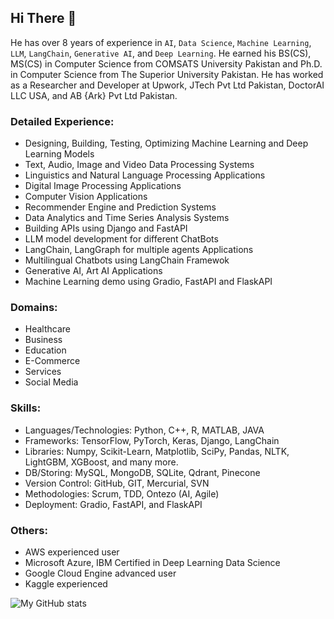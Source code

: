 ## Hi There 👋
<!--
**javaidiqbal11/javaidiqbal11** is a ✨ _special_ ✨ repository because its `README.md` (this file) appears on your GitHub profile.
-->

He has over 8 years of experience in `AI`, `Data Science`, `Machine Learning`, `LLM`, `LangChain`, `Generative AI`, and `Deep Learning`. He earned his BS(CS), MS(CS) in Computer Science from COMSATS University Pakistan and Ph.D. in Computer Science from The Superior University Pakistan. He has worked as a Researcher and Developer at Upwork, JTech Pvt Ltd Pakistan, DoctorAI LLC USA, and AB {Ark} Pvt Ltd Pakistan.

### Detailed Experience:
- Designing, Building, Testing, Optimizing Machine Learning and Deep Learning Models
- Text, Audio, Image and Video Data Processing Systems
- Linguistics and Natural Language Processing Applications
- Digital Image Processing Applications
- Computer Vision Applications
- Recommender Engine and Prediction Systems
- Data Analytics and Time Series Analysis Systems 
- Building APIs using Django and FastAPI 
- LLM model development for different ChatBots
- LangChain, LangGraph for multiple agents Applications
- Multilingual Chatbots using LangChain Framewok
- Generative AI, Art AI Applications 
- Machine Learning demo using Gradio, FastAPI and FlaskAPI 
### Domains:
- Healthcare
- Business
- Education
- E-Commerce
- Services 
- Social Media 
### Skills:
- Languages/Technologies: Python, C++, R, MATLAB, JAVA
- Frameworks: TensorFlow, PyTorch, Keras, Django, LangChain
- Libraries: Numpy, Scikit-Learn, Matplotlib, SciPy, Pandas, NLTK, LightGBM, XGBoost, and many more. 
- DB/Storing: MySQL, MongoDB, SQLite, Qdrant, Pinecone 
- Version Control: GitHub, GIT, Mercurial, SVN
- Methodologies: Scrum, TDD, Ontezo (AI, Agile)
- Deployment: Gradio, FastAPI, and FlaskAPI
### Others:
- AWS experienced user
- Microsoft Azure, IBM Certified in Deep Learning Data Science 
- Google Cloud Engine advanced user
- Kaggle experienced

![My GitHub stats](https://github-readme-stats.vercel.app/api?username=javaidiqbal11&show_icons=true)

